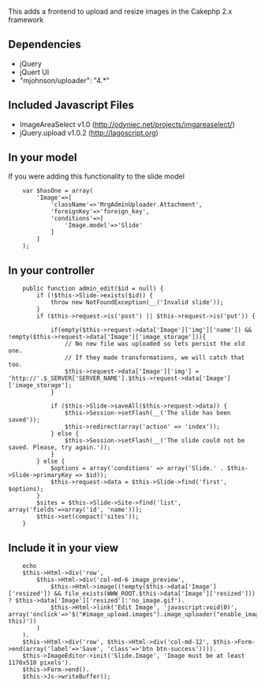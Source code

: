 This adds a frontend to upload and resize images in the Cakephp 2.x framework

## Dependencies

* jQuery
* jQuert UI
* "mjohnson/uploader": "4.*"

## Included Javascript Files

* ImageAreaSelect v1.0 (http://odyniec.net/projects/imgareaselect/)
* jQuery.upload v1.0.2 (http://lagoscript.org)

## In your model

If you were adding this functionality to the slide model

```php5
	var $hasOne = array(
		'Image'=>[
			'className'=>'MrgAdminUploader.Attachment',
			'foreignKey'=>'foreign_key',
			'conditions'=>[
				'Image.model'=>'Slide'
			]
		]
	);
```

## In your controller

```php5
	public function admin_edit($id = null) {
		if (!$this->Slide->exists($id)) {
			throw new NotFoundException(__('Invalid slide'));
		}
		if ($this->request->is('post') || $this->request->is('put')) {

			if(empty($this->request->data['Image']['img']['name']) && !empty($this->request->data['Image']['image_storage'])){
				// No new file was uploaded so lets persist the old one.
				// If they made transformations, we will catch that too.
				$this->request->data['Image']['img'] = 'http://'.$_SERVER['SERVER_NAME'].$this->request->data['Image']['image_storage'];
			}

			if ($this->Slide->saveAll($this->request->data)) {
				$this->Session->setFlash(__('The slide has been saved'));
				$this->redirect(array('action' => 'index'));
			} else {
				$this->Session->setFlash(__('The slide could not be saved. Please, try again.'));
			}
		} else {
			$options = array('conditions' => array('Slide.' . $this->Slide->primaryKey => $id));
			$this->request->data = $this->Slide->find('first', $options);
		}
		$sites = $this->Slide->Site->find('list', array('fields'=>array('id', 'name')));
		$this->set(compact('sites'));
	}
```

## Include it in your view

```php5
	echo
	$this->Html->div('row',
		$this->Html->div('col-md-6 image_preview',
			$this->Html->image((!empty($this->data['Image']['resized']) && file_exists(WWW_ROOT.$this->data['Image']['resized'])) ? $this->data['Image']['resized']:'no_image.gif').
			$this->Html->link('Edit Image', 'javascript:void(0)', array('onclick'=>'$("#image_upload.images").image_uploader("enable_image_editing", this)'))
		)
	).
	$this->Html->div('row', $this->Html->div('col-md-12', $this->Form->end(array('label'=>'Save', 'class'=>'btn btn-success')))).
	$this->ImageEditor->init('Slide.Image', 'Image must be at least 1170x510 pixels').
	$this->Form->end().
	$this->Js->writeBuffer();
```
